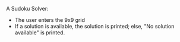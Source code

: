 A Sudoku Solver:
- The user enters the 9x9 grid
- If a solution is available, the solution is printed; else, "No solution available" is printed. 
